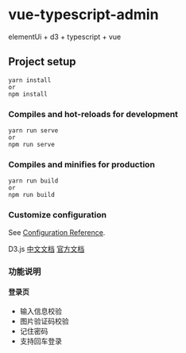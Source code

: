 # vue-typescript-admin
elementUi + d3 + typescript + vue

## Project setup
```
yarn install
or
npm install
```

### Compiles and hot-reloads for development
```
yarn run serve
or
npm run serve
```

### Compiles and minifies for production
```
yarn run build
or
npm run build
```

### Customize configuration
See [Configuration Reference](https://cli.vuejs.org/config/).

D3.js [中文文档](https://d3js.org.cn/document/) [官方文档](https://github.com/d3/d3/blob/master/API.md)

### 功能说明

#### 登录页
* 输入信息校验
* 图片验证码校验
* 记住密码
* 支持回车登录
